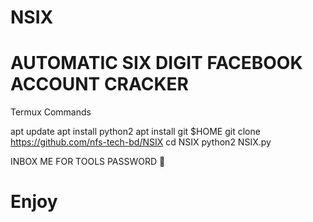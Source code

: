 # NSIX
# AUTOMATIC SIX DIGIT FACEBOOK ACCOUNT CRACKER
Termux Commands

apt update 
apt install python2
apt install git
$HOME
git clone https://github.com/nfs-tech-bd/NSIX
cd NSIX
python2 NSIX.py

INBOX ME FOR TOOLS PASSWORD 🐸
# Enjoy
